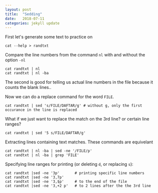 ```yaml
---
layout: post
title:  "Sedding"
date:   2018-07-11
categories: jekyll update
---
```

First let's generate some text to practice on

```
cat --help > randtxt
```
Compare the line numbers from the command `nl` with and without the option `-nl`
```
cat randtxt | nl
cat randtxt | nl -ba
```
The second is good for telling us actual line numbers in the file because it counts the blank lines..

Now we can do a replace command for the word `FILE`.
```
cat randtxt | sed 's/FILE/DAFTAR/g' # without g, only the first occurance in the line is replaced
```

What if we just want to replace the match on the 3rd line? or certain line ranges?
```
cat randtxt | sed '5 s/FILE/DAFTAR/g'
```

Extracting lines containing text matches. These commands are equivelant
```
cat randtxt | nl -ba | sed -ne '/FILE/p'
cat randtxt | nl -ba | grep 'FILE'
```

Specifying line ranges for printing (or deleting `d`, or replacing `s`):
```
cat randtxt |sed -ne '3p'       # printing specific line numbers
cat randtxt |sed -ne '3,7p'
cat randtxt |sed -ne '3,$p'     # to the end of the file
cat randtxt |sed -ne '3,+2 p'   # to 2 lines after the the 3rd line
```
